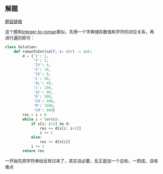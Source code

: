 ## 解题

[题目链接](https://leetcode.com/problems/roman-to-integer/)

这个题和[integer-to-roman](https://github.com/Chunar5354/some_notes/blob/master/leetcode/problems/IntegerToRoman.md)类似，先用一个字典储存数值和字符的对应关系，再进行遍历即可：
```python
class Solution:
    def romanToInt(self, s: str) -> int:
        d = {'I': 1,
             'V': 5,
             'IV': 4,
             'X': 10,
             'IX': 9,
             'L': 50,
             'XL': 40,
             'C': 100,
             'XC': 90,
             'D': 500,
             'CD': 400,
             'M': 1000,
             'CM': 900}
        res = i = 0
        while i < len(s):
            if s[i: i+2] in d:
                res += d[s[i: i+2]]
                i += 1
            else:
                res += d[s[i]]
            i += 1
        return res
```

一开始先把字符串给反转过来了，其实没必要，反正是加一个总和，一把成，没啥难点
